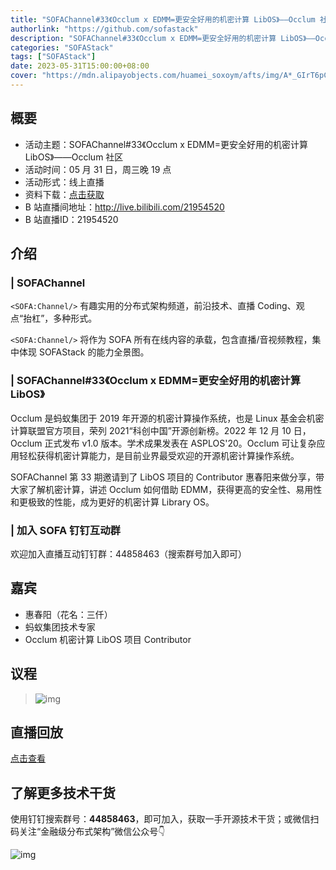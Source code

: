 ```yaml
---
title: "SOFAChannel#33《Occlum x EDMM=更安全好用的机密计算 LibOS》——Occlum 社区"
authorlink: "https://github.com/sofastack"
description: "SOFAChannel#33《Occlum x EDMM=更安全好用的机密计算 LibOS》——Occlum 社区"
categories: "SOFAStack"
tags: ["SOFAStack"]
date: 2023-05-31T15:00:00+08:00
cover: "https://mdn.alipayobjects.com/huamei_soxoym/afts/img/A*_GIrT6pCaS4AAAAAAAAAAAAADrGAAQ/original"
---
```


## 概要

- 活动主题：SOFAChannel#33《Occlum x EDMM=更安全好用的机密计算 LibOS》——Occlum 社区
- 活动时间：05 月 31 日，周三晚 19 点
- 活动形式：线上直播
- 资料下载：[点击获取](https://mdn.alipayobjects.com/huamei_soxoym/afts/file/A*x71TQY1uvZMAAAAAAAAAAAAADrGAAQ/Occlum_X_EDMM_0531%20SOFAChannel%20%E5%88%86%E4%BA%AB.pdf)
- B 站直播间地址：<http://live.bilibili.com/21954520>
- B 站直播ID：21954520

## 介绍

### | SOFAChannel

`<SOFA:Channel/>` 有趣实用的分布式架构频道，前沿技术、直播 Coding、观点“抬杠”，多种形式。

`<SOFA:Channel/>` 将作为 SOFA 所有在线内容的承载，包含直播/音视频教程，集中体现 SOFAStack 的能力全景图。

### | SOFAChannel#33《Occlum x EDMM=更安全好用的机密计算 LibOS》

Occlum 是蚂蚁集团于 2019 年开源的机密计算操作系统，也是 Linux 基金会机密计算联盟官方项目，荣列 2021“科创中国”开源创新榜。2022 年 12 月 10 日，Occlum 正式发布 v1.0 版本。学术成果发表在 ASPLOS'20。Occlum 可让复杂应用轻松获得机密计算能力，是目前业界最受欢迎的开源机密计算操作系统。

SOFAChannel 第 33 期邀请到了 LibOS 项目的 Contributor 惠春阳来做分享，带大家了解机密计算，讲述 Occlum 如何借助 EDMM，获得更高的安全性、易用性和更极致的性能，成为更好的机密计算 Library OS。

### | 加入 SOFA 钉钉互动群

欢迎加入直播互动钉钉群：44858463（搜索群号加入即可）

## 嘉宾

- 惠春阳（花名：三仟）
- 蚂蚁集团技术专家
- Occlum 机密计算 LibOS 项目 Contributor

## 议程

> ![img](https://mdn.alipayobjects.com/huamei_soxoym/afts/img/A*8obNSJajaL4AAAAAAAAAAAAADrGAAQ/original)

## 直播回放

[点击查看](https://www.bilibili.com/video/BV11o4y1M7sH/?vd_source=65cf108a3fb8e9985d41bd64c5448f63)

## 了解更多技术干货

使用钉钉搜索群号：**44858463**，即可加入，获取一手开源技术干货；或微信扫码关注“金融级分布式架构”微信公众号👇

![img](https://gw.alipayobjects.com/mdn/rms_1c90e8/afts/img/A*_a06Q7zMKnwAAAAAAAAAAAAAARQnAQ)
